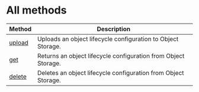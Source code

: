 # All methods

| Method | Description |
| ----- | ----- |
| [upload](lifecycles/upload.md) | Uploads an object lifecycle configuration to Object Storage. |
| [get](lifecycles/get.md) | Returns an object lifecycle configuration from Object Storage. |
| [delete](lifecycles/delete.md) | Deletes an object lifecycle configuration from Object Storage. |

